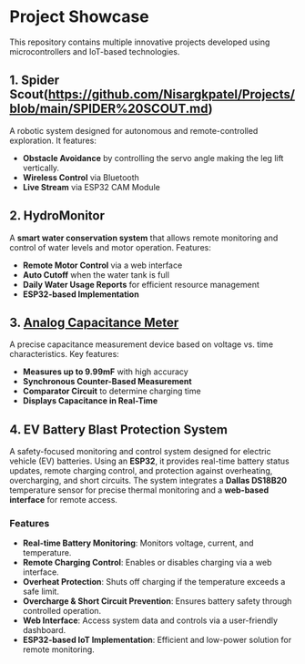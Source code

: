 # Project Showcase

This repository contains multiple innovative projects developed using microcontrollers and IoT-based technologies.

## 1. Spider Scout(https://github.com/Nisargkpatel/Projects/blob/main/SPIDER%20SCOUT.md)
A robotic system designed for autonomous and remote-controlled exploration. It features:
- **Obstacle Avoidance** by controlling the servo angle making the leg lift vertically.
- **Wireless Control** via Bluetooth
- **Live Stream** via ESP32 CAM Module

## 2. HydroMonitor
A **smart water conservation system** that allows remote monitoring and control of water levels and motor operation. Features:
- **Remote Motor Control** via a web interface
- **Auto Cutoff** when the water tank is full
- **Daily Water Usage Reports** for efficient resource management
- **ESP32-based Implementation**

## 3. [Analog Capacitance Meter](https://github.com/Nisargkpatel/Projects/blob/main/Analog%20Capacitance%20Meter.md)
A precise capacitance measurement device based on voltage vs. time characteristics. Key features:
- **Measures up to 9.99mF** with high accuracy
- **Synchronous Counter-Based Measurement**
- **Comparator Circuit** to determine charging time
- **Displays Capacitance in Real-Time**

## 4. EV Battery Blast Protection System
A safety-focused monitoring and control system designed for electric vehicle (EV) batteries. Using an **ESP32**, it provides real-time battery status updates, remote charging control, and protection against overheating, overcharging, and short circuits. The system integrates a **Dallas DS18B20** temperature sensor for precise thermal monitoring and a **web-based interface** for remote access.

### Features
- **Real-time Battery Monitoring**: Monitors voltage, current, and temperature.
- **Remote Charging Control**: Enables or disables charging via a web interface.
- **Overheat Protection**: Shuts off charging if the temperature exceeds a safe limit.
- **Overcharge & Short Circuit Prevention**: Ensures battery safety through controlled operation.
- **Web Interface**: Access system data and controls via a user-friendly dashboard.
- **ESP32-based IoT Implementation**: Efficient and low-power solution for remote monitoring.
